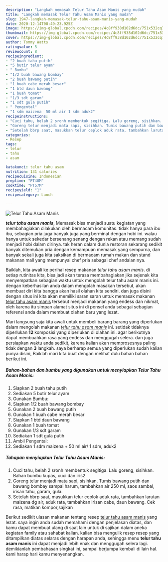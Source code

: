 ```yaml
---
description: "Langkah memasak Telur Tahu Asam Manis yang mudah"
title: "Langkah memasak Telur Tahu Asam Manis yang mudah"
slug: 1947-langkah-memasak-telur-tahu-asam-manis-yang-mudah
date: 2020-12-14T08:49:23.925Z
image: https://img-global.cpcdn.com/recipes/4c8ff938d102d6dc/751x532cq70/telur-tahu-asam-manis-foto-resep-utama.jpg
thumbnail: https://img-global.cpcdn.com/recipes/4c8ff938d102d6dc/751x532cq70/telur-tahu-asam-manis-foto-resep-utama.jpg
cover: https://img-global.cpcdn.com/recipes/4c8ff938d102d6dc/751x532cq70/telur-tahu-asam-manis-foto-resep-utama.jpg
author: Tommy Watts
ratingvalue: 5
reviewcount: 8
recipeingredient:
- "2 buah tahu putih"
- "5 butir telur ayam"
- " Bumbu"
- "1/2 buah bawang bombay"
- "2 buah bawang putih"
- "1 buah cabe merah besar"
- "1 btd daun bawang"
- "1 buah tomat"
- "1/3 sdt garam"
- "1 sdt gula putih"
- " Pengental"
- "1 sdm maizena  50 ml air 1 sdm aduk2"
recipeinstructions:
- "Cuci tahu, belah 2 sronh membentuk segitiga. Lalu goreng, sisihkan. Bahan bumbu kupas, cuci dan iris2"
- "Goreng telur menjadi mata sapi, sisihkan. Tumis bawang putih dan bawang bombay sampai harum, tambahkan air 250 ml, saos sambal, irisan tahu, garam, gula."
- "Setelah bbrp saat, masukkan telur ceplok aduk rata, tambahkan larutan maizena dg air, aduk rata, tambahkan irisan cabe, daun bawang. Cek rasa, matikan kompor,sajikan"
categories:
- Resep
tags:
- telur
- tahu
- asam

katakunci: telur tahu asam 
nutrition: 131 calories
recipecuisine: Indonesian
preptime: "PT40M"
cooktime: "PT57M"
recipeyield: "1"
recipecategory: Lunch

---
```



![Telur Tahu Asam Manis](https://img-global.cpcdn.com/recipes/4c8ff938d102d6dc/751x532cq70/telur-tahu-asam-manis-foto-resep-utama.jpg)

<b><i>telur tahu asam manis</i></b>, Memasak bisa menjadi suatu kegiatan yang membahagiakan dilakukan oleh bermacam komunitas. tidak hanya para ibu ibu, sebagian pria juga banyak juga yang berminat dengan hobi ini. walau hanya untuk sekedar bersenang senang dengan rekan atau memang sudah menjadi hobi dalam dirinya. tak heran dalam dunia restoran sekarang sedikit banyak ditemukan pria dengan kemampuan memasak yang sempurna, dan banyak sekali juga kita saksikan di bermacam rumah makan dan stand makanan mall yang mempunyai chef pria sebagai chef andalan nya.

Baiklah, kita awali ke perihal resep makanan <i>telur tahu asam manis</i>. di setiap rutinitas kita, bisa jadi akan terasa membahagiakan jika sejenak kita menyempatkan sebagian waktu untuk mengolah telur tahu asam manis ini. dengan keberhasilan anda dalam mengolah masakan tersebut, akan membuat diri kita bangga akan hasil olahan kita sendiri. dan juga disini dengan situs ini kita akan memiliki saran saran untuk memasak makanan <u>telur tahu asam manis</u> tersebut menjadi makanan yang endess dan nikmat, oleh karena itu simpan alamat situs ini di ponsel anda sebagai sebagian referensi anda dalam membuat olahan baru yang lezat.




Mari langsung saja kita awali untuk membeli barang barang yang diperlukan dalam mengolah makanan <u><i>telur tahu asam manis</i></u> ini. setidak tidaknya diperlukan <b>12</b> komposisi yang diperlukan di olahan ini. agar berikutnya dapat membuahkan rasa yang endess dan menggugah selera. dan juga persiapkan waktu anda sedikit, karena kalian akan memprosesnya paling tidak dengan <b>3</b> langkah. saya berharap semua yang diperlukan sudah kalian punya disini, Baiklah mari kita buat dengan melihat dulu bahan bahan berikut ini.

<!--inarticleads1-->

##### Bahan-bahan dan bumbu yang digunakan untuk menyiapkan Telur Tahu Asam Manis:

1. Siapkan 2 buah tahu putih
1. Sediakan 5 butir telur ayam
1. Gunakan  Bumbu:
1. Siapkan 1/2 buah bawang bombay
1. Gunakan 2 buah bawang putih
1. Gunakan 1 buah cabe merah besar
1. Siapkan 1 btd daun bawang
1. Gunakan 1 buah tomat
1. Gunakan 1/3 sdt garam
1. Sediakan 1 sdt gula putih
1. Ambil  Pengental:
1. Sediakan 1 sdm maizena + 50 ml air/ 1 sdm, aduk2




<!--inarticleads2-->

##### Tahapan menyiapkan Telur Tahu Asam Manis:

1. Cuci tahu, belah 2 sronh membentuk segitiga. Lalu goreng, sisihkan. Bahan bumbu kupas, cuci dan iris2
1. Goreng telur menjadi mata sapi, sisihkan. Tumis bawang putih dan bawang bombay sampai harum, tambahkan air 250 ml, saos sambal, irisan tahu, garam, gula.
1. Setelah bbrp saat, masukkan telur ceplok aduk rata, tambahkan larutan maizena dg air, aduk rata, tambahkan irisan cabe, daun bawang. Cek rasa, matikan kompor,sajikan




Berikut sedikit ulasan makanan tentang resep <u>telur tahu asam manis</u> yang lezat. saya ingin anda sudah memahami dengan penjelasan diatas, dan kamu dapat membuat ulang di saat lain untuk di sajikan dalam aneka kegiatan family atau sahabat kalian. kalian bisa mengulik resep resep yang ditampilkan diatas selaras dengan harapan anda, sehingga menu <b>telur tahu asam manis</b> ini dapat menjadi lebih enak dan menggugah selera lagi. demikianlah pembahasan singkat ini, sampai berjumpa kembali di lain hal. kami harap hari kamu menyenangkan.
